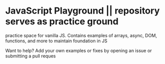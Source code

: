 # JavaScript Playground || repository serves as practice ground

practice space for vanilla JS. Contains examples of arrays, async, DOM, functions, and more to maintain foundation in JS

Want to help? Add your own examples or fixes by opening an issue or submitting a pull reques
